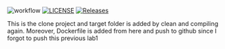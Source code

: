 ![workflow](https://github.com/<ThinYuShwe>/<sem>/actions/workflows/main.yml/badge.svg)
[![LICENSE](https://img.shields.io/github/license/<ThinYuShwe>/devops.svg?style=flat-square)](https://github.com/<ThinYuShwe>/sem/blob/master/LICENSE)
[![Releases](https://img.shields.io/github/release/<ThinYuShwe>/devops/all.svg?style=flat-square)](https://github.com/<ThinYuShwe>/sem/releases)


This is the clone project and target folder is added by clean and compiling again. 
Moreover, Dockerfile is added from here and push to github
since I forgot to push this previous lab1

